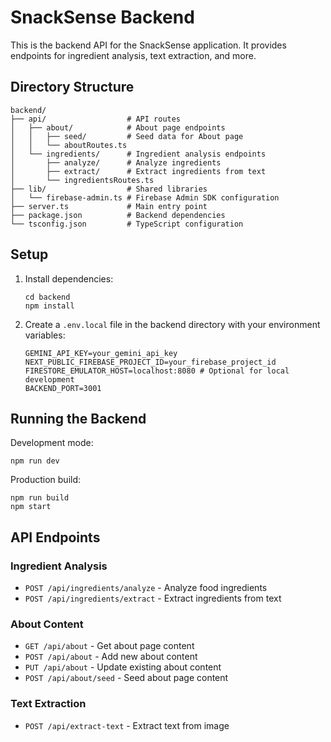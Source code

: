 # SnackSense Backend

This is the backend API for the SnackSense application. It provides endpoints for ingredient analysis, text extraction, and more.

## Directory Structure

```
backend/
├── api/                  # API routes
│   ├── about/            # About page endpoints
│   │   ├── seed/         # Seed data for About page
│   │   └── aboutRoutes.ts
│   └── ingredients/      # Ingredient analysis endpoints
│       ├── analyze/      # Analyze ingredients
│       ├── extract/      # Extract ingredients from text
│       └── ingredientsRoutes.ts
├── lib/                  # Shared libraries
│   └── firebase-admin.ts # Firebase Admin SDK configuration
├── server.ts             # Main entry point
├── package.json          # Backend dependencies
└── tsconfig.json         # TypeScript configuration
```

## Setup

1. Install dependencies:
   ```
   cd backend
   npm install
   ```

2. Create a `.env.local` file in the backend directory with your environment variables:
   ```
   GEMINI_API_KEY=your_gemini_api_key
   NEXT_PUBLIC_FIREBASE_PROJECT_ID=your_firebase_project_id
   FIRESTORE_EMULATOR_HOST=localhost:8080 # Optional for local development
   BACKEND_PORT=3001
   ```

## Running the Backend

Development mode:
```
npm run dev
```

Production build:
```
npm run build
npm start
```

## API Endpoints

### Ingredient Analysis

- `POST /api/ingredients/analyze` - Analyze food ingredients
- `POST /api/ingredients/extract` - Extract ingredients from text

### About Content

- `GET /api/about` - Get about page content
- `POST /api/about` - Add new about content
- `PUT /api/about` - Update existing about content
- `POST /api/about/seed` - Seed about page content

### Text Extraction

- `POST /api/extract-text` - Extract text from image
